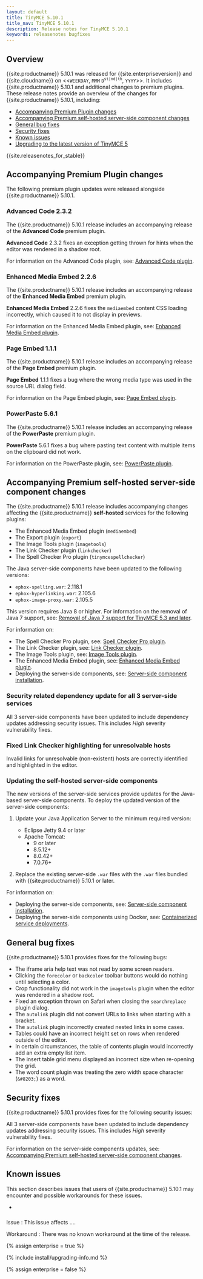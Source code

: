 ```yaml
---
layout: default
title: TinyMCE 5.10.1
title_nav: TinyMCE 5.10.1
description: Release notes for TinyMCE 5.10.1
keywords: releasenotes bugfixes
---
```


## Overview

{{site.productname}} 5.10.1 was released for {{site.enterpriseversion}} and {{site.cloudname}} on <<`WEEKDAY`, `MMM` `D`<sup>`st|nd|th`</sup>, `YYYY`>>. It includes {{site.productname}} 5.10.1 and additional changes to premium plugins. These release notes provide an overview of the changes for {{site.productname}} 5.10.1, including:

- [Accompanying Premium Plugin changes](#accompanyingpremiumpluginchanges)
- [Accompanying Premium self-hosted server-side component changes](#accompanyingpremiumself-hostedserver-sidecomponentchanges)
- [General bug fixes](#generalbugfixes)
- [Security fixes](#securityfixes)
- [Known issues](#knownissues)
- [Upgrading to the latest version of TinyMCE 5](#upgradingtothelatestversionoftinymce5)

{{site.releasenotes_for_stable}}

## Accompanying Premium Plugin changes

The following premium plugin updates were released alongside {{site.productname}} 5.10.1.

### Advanced Code 2.3.2

The {{site.productname}} 5.10.1 release includes an accompanying release of the **Advanced Code** premium plugin.

**Advanced Code** 2.3.2 fixes an exception getting thrown for hints when the editor was rendered in a shadow root.

For information on the Advanced Code plugin, see: [Advanced Code plugin]({{site.baseurl}}/plugins/premium/advcode/).

### Enhanced Media Embed 2.2.6

The {{site.productname}} 5.10.1 release includes an accompanying release of the **Enhanced Media Embed** premium plugin.

**Enhanced Media Embed** 2.2.6 fixes the `mediaembed` content CSS loading incorrectly, which caused it to not display in previews.

For information on the Enhanced Media Embed plugin, see: [Enhanced Media Embed plugin]({{site.baseurl}}/plugins/premium/mediaembed/).

### Page Embed 1.1.1

The {{site.productname}} 5.10.1 release includes an accompanying release of the **Page Embed** premium plugin.

**Page Embed** 1.1.1 fixes a bug where the wrong media type was used in the source URL dialog field.

For information on the Page Embed plugin, see: [Page Embed plugin]({{site.baseurl}}/plugins/premium/pageembed/).

### PowerPaste 5.6.1

The {{site.productname}} 5.10.1 release includes an accompanying release of the **PowerPaste** premium plugin.

**PowerPaste** 5.6.1 fixes a bug where pasting text content with multiple items on the clipboard did not work.

For information on the PowerPaste plugin, see: [PowerPaste plugin]({{site.baseurl}}/plugins/premium/powerpaste/).

## Accompanying Premium self-hosted server-side component changes

The {{site.productname}} 5.10.1 release includes accompanying changes affecting the {{site.productname}} **self-hosted** services for the following plugins:

- The Enhanced Media Embed plugin (`mediaembed`)
- The Export plugin (`export`)
- The Image Tools plugin (`imagetools`)
- The Link Checker plugin (`linkchecker`)
- The Spell Checker Pro plugin (`tinymcespellchecker`)

The Java server-side components have been updated to the following versions:

- `ephox-spelling.war`: 2.118.1
- `ephox-hyperlinking.war`: 2.105.6
- `ephox-image-proxy.war`: 2.105.5

This version requires Java 8 or higher. For information on the removal of Java 7 support, see: [Removal of Java 7 support for TinyMCE 5.3 and later]({{site.baseurl}}/release-notes/release-notes53/#removalofjava7support).

For information on:

- The Spell Checker Pro plugin, see: [Spell Checker Pro plugin]({{site.baseurl}}/plugins/premium/tinymcespellchecker/).
- The Link Checker plugin, see: [Link Checker plugin]({{site.baseurl}}/plugins/premium/linkchecker/).
- The Image Tools plugin, see: [Image Tools plugin]({{site.baseurl}}/plugins/opensource/imagetools/).
- The Enhanced Media Embed plugin, see: [Enhanced Media Embed plugin]({{site.baseurl}}/plugins/premium/mediaembed/).
- Deploying the server-side components, see: [Server-side component installation]({{site.baseurl}}/enterprise/server/).

### Security related dependency update for all 3 server-side services

All 3 server-side components have been updated to include dependency updates addressing security issues. This includes _High_ severity vulnerability fixes.

### Fixed Link Checker highlighting for unresolvable hosts

Invalid links for unresolvable (non-existent) hosts are correctly identified and highlighted in the editor.

### Updating the self-hosted server-side components

The new versions of the server-side services provide updates for the Java-based server-side components. To deploy the updated version of the server-side components:

1. Update your Java Application Server to the minimum required version:

    - Eclipse Jetty 9.4 or later
    - Apache Tomcat:
        - 9 or later
        - 8.5.12+
        - 8.0.42+
        - 7.0.76+

2. Replace the existing server-side `.war` files with the `.war` files bundled with {{site.productname}} 5.10.1 or later.

For information on:

- Deploying the server-side components, see: [Server-side component installation]({{site.baseurl}}/enterprise/server/).
- Deploying the server-side components using Docker, see: [Containerized service deployments]({{site.baseurl}}/enterprise/server/dockerservices/).

## General bug fixes

{{site.productname}} 5.10.1 provides fixes for the following bugs:

- The iframe aria help text was not read by some screen readers.
- Clicking the `forecolor` or `backcolor` toolbar buttons would do nothing until selecting a color.
- Crop functionality did not work in the `imagetools` plugin when the editor was rendered in a shadow root.
- Fixed an exception thrown on Safari when closing the `searchreplace` plugin dialog.
- The `autolink` plugin did not convert URLs to links when starting with a bracket.
- The `autolink` plugin incorrectly created nested links in some cases.
- Tables could have an incorrect height set on rows when rendered outside of the editor.
- In certain circumstances, the table of contents plugin would incorrectly add an extra empty list item.
- The insert table grid menu displayed an incorrect size when re-opening the grid.
- The word count plugin was treating the zero width space character (`&#8203;`) as a word.

## Security fixes

{{site.productname}} 5.10.1 provides fixes for the following security issues:

All 3 server-side components have been updated to include dependency updates addressing security issues. This includes _High_ severity vulnerability fixes.

For information on the server-side components updates, see: [Accompanying Premium self-hosted server-side component changes](#accompanyingpremiumself-hostedserver-sidecomponentchanges).

## Known issues

This section describes issues that users of {{site.productname}} 5.10.1 may encounter and possible workarounds for these issues.

- [](#)

###

Issue
: This issue affects ....

Workaround
: There was no known workaround at the time of the release.

{% assign enterprise = true %}

{% include install/upgrading-info.md %}

{% assign enterprise = false %}
